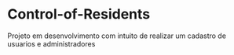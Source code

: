 # Control-of-Residents
Projeto em desenvolvimento com intuito de realizar um cadastro de usuarios e administradores 
